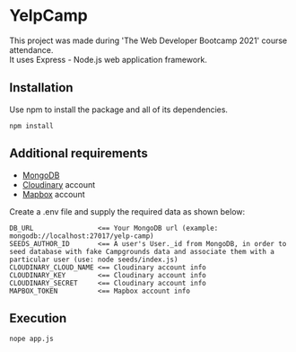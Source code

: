 # YelpCamp
This project was made during 'The Web Developer Bootcamp 2021' course attendance.\
It uses Express - Node.js web application framework.

## Installation
Use npm to install the package and all of its dependencies.
```
npm install
```

## Additional requirements
* [MongoDB](https://www.mongodb.com/)
* [Cloudinary](https://cloudinary.com/) account
* [Mapbox](https://www.mapbox.com/) account

Create a .env file and supply the required data as shown below:
```
DB_URL                <== Your MongoDB url (example: mongodb://localhost:27017/yelp-camp)
SEEDS_AUTHOR_ID       <== A user's User._id from MongoDB, in order to seed database with fake Campgrounds data and associate them with a particular user (use: node seeds/index.js)
CLOUDINARY_CLOUD_NAME <== Cloudinary account info
CLOUDINARY_KEY        <== Cloudinary account info
CLOUDINARY_SECRET     <== Cloudinary account info
MAPBOX_TOKEN          <== Mapbox account info
```

## Execution
```
nope app.js
```
